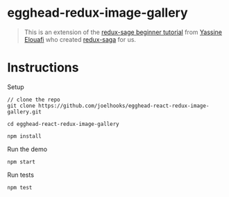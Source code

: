# egghead-redux-image-gallery
> This is an extension of the [redux-sage beginner tutorial](http://yelouafi.github.io/redux-saga/docs/introduction/BeginnerTutorial.html) from [Yassine Elouafi](https://github.com/yelouafi) who created [redux-saga](https://github.com/yelouafi/redux-saga) for us.

# Instructions

Setup

```
// clone the repo
git clone https://github.com/joelhooks/egghead-react-redux-image-gallery.git

cd egghead-react-redux-image-gallery

npm install
```

Run the demo

```
npm start
```

Run tests

```
npm test
```
